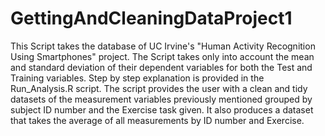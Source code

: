 GettingAndCleaningDataProject1
==============================
This Script takes the database of UC Irvine's 
"Human Activity Recognition Using Smartphones" project.
The Script takes only into account the mean and standard deviation 
of their dependent variables for both the Test and Training variables.
Step by step explanation is provided in the Run_Analysis.R script.
The script provides the user with a clean and tidy datasets of the
measurement variables previously mentioned grouped by subject ID number and
the Exercise task given.  It also produces a dataset that takes the average
of all measurements by ID number and Exercise.
